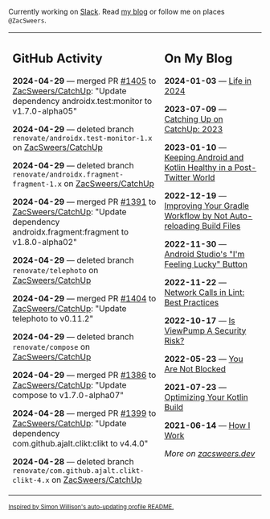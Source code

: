Currently working on [Slack](https://slack.com/). Read [my blog](https://zacsweers.dev/) or follow me on places `@ZacSweers`.

<table><tr><td valign="top" width="60%">

## GitHub Activity
<!-- githubActivity starts -->
**2024-04-29** — merged PR [#1405](https://github.com/ZacSweers/CatchUp/pull/1405) to [ZacSweers/CatchUp](https://github.com/ZacSweers/CatchUp): "Update dependency androidx.test:monitor to v1.7.0-alpha05"

**2024-04-29** — deleted branch `renovate/androidx.test-monitor-1.x` on [ZacSweers/CatchUp](https://github.com/ZacSweers/CatchUp)

**2024-04-29** — deleted branch `renovate/androidx.fragment-fragment-1.x` on [ZacSweers/CatchUp](https://github.com/ZacSweers/CatchUp)

**2024-04-29** — merged PR [#1391](https://github.com/ZacSweers/CatchUp/pull/1391) to [ZacSweers/CatchUp](https://github.com/ZacSweers/CatchUp): "Update dependency androidx.fragment:fragment to v1.8.0-alpha02"

**2024-04-29** — deleted branch `renovate/telephoto` on [ZacSweers/CatchUp](https://github.com/ZacSweers/CatchUp)

**2024-04-29** — merged PR [#1404](https://github.com/ZacSweers/CatchUp/pull/1404) to [ZacSweers/CatchUp](https://github.com/ZacSweers/CatchUp): "Update telephoto to v0.11.2"

**2024-04-29** — deleted branch `renovate/compose` on [ZacSweers/CatchUp](https://github.com/ZacSweers/CatchUp)

**2024-04-29** — merged PR [#1386](https://github.com/ZacSweers/CatchUp/pull/1386) to [ZacSweers/CatchUp](https://github.com/ZacSweers/CatchUp): "Update compose to v1.7.0-alpha07"

**2024-04-28** — merged PR [#1399](https://github.com/ZacSweers/CatchUp/pull/1399) to [ZacSweers/CatchUp](https://github.com/ZacSweers/CatchUp): "Update dependency com.github.ajalt.clikt:clikt to v4.4.0"

**2024-04-28** — deleted branch `renovate/com.github.ajalt.clikt-clikt-4.x` on [ZacSweers/CatchUp](https://github.com/ZacSweers/CatchUp)
<!-- githubActivity ends -->
</td><td valign="top" width="40%">

## On My Blog
<!-- blog starts -->
**2024-01-03** — [Life in 2024](https://www.zacsweers.dev/life-in-2024/)

**2023-07-09** — [Catching Up on CatchUp: 2023](https://www.zacsweers.dev/catching-up-on-catchup-2023/)

**2023-01-10** — [Keeping Android and Kotlin Healthy in a Post-Twitter World](https://www.zacsweers.dev/keeping-android-healthy/)

**2022-12-19** — [Improving Your Gradle Workflow by Not Auto-reloading Build Files](https://www.zacsweers.dev/improving-your-workflow-by-not-auto-reloading-build-files/)

**2022-11-30** — [Android Studio's "I'm Feeling Lucky" Button](https://www.zacsweers.dev/android-studios-im-feeling-lucky-button/)

**2022-11-22** — [Network Calls in Lint: Best Practices](https://www.zacsweers.dev/network-calls-in-lint-best-practices/)

**2022-10-17** — [Is ViewPump A Security Risk?](https://www.zacsweers.dev/is-viewpump-a-security-risk/)

**2022-05-23** — [You Are Not Blocked](https://www.zacsweers.dev/you-are-not-blocked/)

**2021-07-23** — [Optimizing Your Kotlin Build](https://www.zacsweers.dev/optimizing-your-kotlin-build/)

**2021-06-14** — [How I Work](https://www.zacsweers.dev/how-i-work/)
<!-- blog ends -->
_More on [zacsweers.dev](https://zacsweers.dev/)_
</td></tr></table>

<sub><a href="https://simonwillison.net/2020/Jul/10/self-updating-profile-readme/">Inspired by Simon Willison's auto-updating profile README.</a></sub>